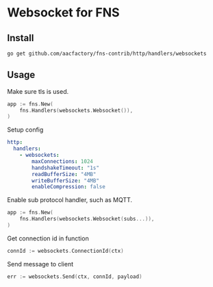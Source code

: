 # Websocket for FNS

## Install
```bash
go get github.com/aacfactory/fns-contrib/http/handlers/websockets
```

## Usage
Make sure tls is used.
```go
app := fns.New(
    fns.Handlers(websockets.Websocket()),
)
```
Setup config
```yaml
http:
  handlers:
    - websockets:
        maxConnections: 1024
        handshakeTimeout: "1s"
        readBufferSize: "4MB"
        writeBufferSize: "4MB"
        enableCompression: false
```
Enable sub protocol handler, such as MQTT.
```go
app := fns.New(
    fns.Handlers(websockets.Websocket(subs...)),
)
```
Get connection id in function
```go
connId := websockets.ConnectionId(ctx)
```
Send message to client
```go
err := websockets.Send(ctx, connId, payload)
```